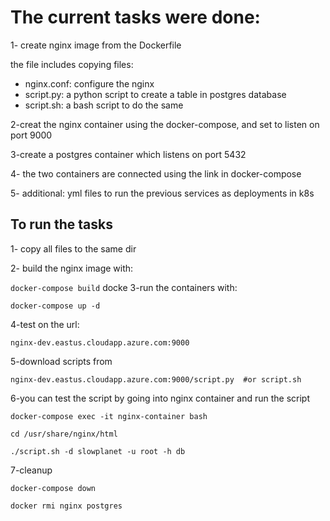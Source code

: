 # The current tasks were done:

1- create nginx image from the Dockerfile

the file includes copying files:

* nginx.conf: configure the nginx
* script.py: a python script to create a table in postgres database
* script.sh: a bash script to do the same

2-creat the nginx container using the docker-compose, and set to listen on port 9000

3-create a postgres container which listens on port 5432

4- the two containers are connected using the link in docker-compose

5- additional: yml files to run the previous services as deployments in k8s

## To run the tasks
1- copy all files to the same dir

2- build the nginx image with:

`docker-compose build`
docke
3-run the containers with:

`docker-compose up -d`

4-test on the url:

`nginx-dev.eastus.cloudapp.azure.com:9000`

5-download scripts from

`nginx-dev.eastus.cloudapp.azure.com:9000/script.py  #or script.sh`

6-you can test the script by going into nginx container and run the script

`docker-compose exec -it nginx-container bash`

`cd /usr/share/nginx/html`

`./script.sh -d slowplanet -u root -h db `

7-cleanup

`docker-compose down`

`docker rmi nginx postgres`
